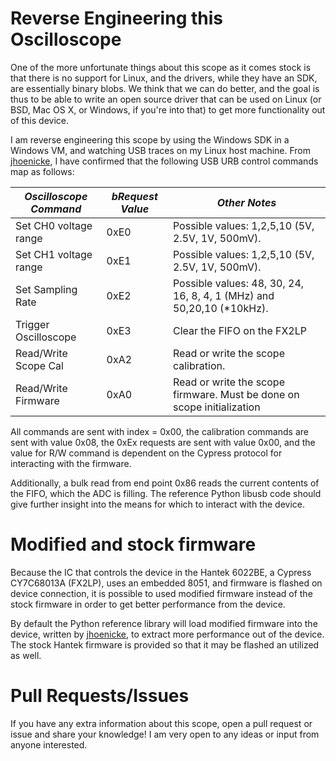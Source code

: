 # Reverse Engineering this Oscilloscope

One of the more unfortunate things about this scope as it comes stock is that there is no support for Linux, and
the drivers, while they have an SDK, are essentially binary blobs. We think that we can do better, and the goal
is thus to be able to write an open source driver that can be used on Linux (or BSD, Mac OS X, or Windows, if you're
into that) to get more functionality out of this device. 

I am reverse engineering this scope by using the Windows SDK in a Windows VM, and watching USB traces on my Linux
host machine. From [jhoenicke](https://github.com/jhoenicke), I have confirmed that the following USB URB control 
commands map as follows:

| *Oscilloscope Command* | *bRequest Value* | *Other Notes*                                                          |
|------------------------|------------------|------------------------------------------------------------------------|
|   Set CH0 voltage range|      0xE0        | Possible values: 1,2,5,10 (5V, 2.5V, 1V, 500mV).                       |
|   Set CH1 voltage range|      0xE1        | Possible values: 1,2,5,10 (5V, 2.5V, 1V, 500mV).                       |
|   Set Sampling Rate    |      0xE2        | Possible values: 48, 30, 24, 16, 8, 4, 1 (MHz) and 50,20,10 (*10kHz).  |
|   Trigger Oscilloscope |      0xE3        | Clear the FIFO on the FX2LP                                            |
|   Read/Write Scope Cal |      0xA2        | Read or write the scope calibration.                                   |
|   Read/Write Firmware  |      0xA0        | Read or write the scope firmware. Must be done on scope initialization |

All commands are sent with index = 0x00, the calibration commands are sent with value 0x08, the 0xEx requests are sent
with value 0x00, and the value for R/W command is dependent on the Cypress protocol for interacting with the firmware.

Additionally, a bulk read from end point 0x86 reads the current contents of the FIFO, which the ADC is filling. The
reference Python libusb code should give further insight into the means for which to interact with the device.

# Modified and stock firmware

Because the IC that controls the device in the Hantek 6022BE, a Cypress CY7C68013A (FX2LP), uses an embedded 8051, and
firmware is flashed on device connection, it is possible to used modified firmware instead of the stock firmware in
order to get better performance from the device.

By default the Python reference library will load modified firmware into the device, written by 
[jhoenicke](https://github.com/jhoenicke), to extract more performance out of the device. The stock Hantek firmware
is provided so that it may be flashed an utilized as well.

# Pull Requests/Issues

If you have any extra information about this scope, open a pull request or issue and share your knowledge! I am very
open to any ideas or input from anyone interested.
